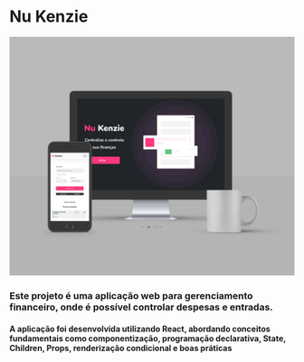 # Nu Kenzie
<img src="./Readme/Mockup Nu kenzie.jpg">

### Este projeto é uma aplicação web para gerenciamento financeiro, onde é possível controlar despesas e entradas. 
 <h4>A aplicação foi desenvolvida utilizando React, abordando conceitos fundamentais como componentização, programação declarativa, State, Children, Props, renderização condicional e boas práticas</h4>
